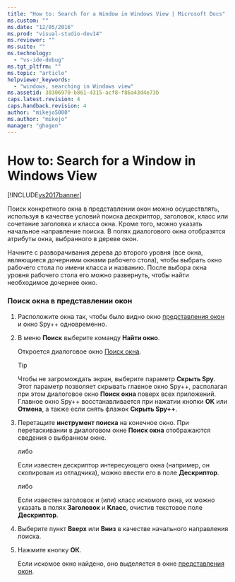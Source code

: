 ```yaml
---
title: "How to: Search for a Window in Windows View | Microsoft Docs"
ms.custom: ""
ms.date: "12/05/2016"
ms.prod: "visual-studio-dev14"
ms.reviewer: ""
ms.suite: ""
ms.technology: 
  - "vs-ide-debug"
ms.tgt_pltfrm: ""
ms.topic: "article"
helpviewer_keywords: 
  - "windows, searching in Windows view"
ms.assetid: 30306970-b861-4315-acf8-f86a43d4e73b
caps.latest.revision: 4
caps.handback.revision: 4
author: "mikejo5000"
ms.author: "mikejo"
manager: "ghogen"
---
```

# How to: Search for a Window in Windows View
[!INCLUDE[vs2017banner](../code-quality/includes/vs2017banner.md)]

Поиск конкретного окна в представлении окон можно осуществлять, используя в качестве условий поиска дескриптор, заголовок, класс или сочетание заголовка и класса окна.  Кроме того, можно указать начальное направление поиска.  В полях диалогового окна отобразятся атрибуты окна, выбранного в дереве окон.  
  
 Начните с разворачивания дерева до второго уровня \(все окна, являющиеся дочерними окнами рабочего стола\), чтобы выбрать окно рабочего стола по имени класса и названию.  После выбора окна уровня рабочего стола его можно развернуть, чтобы найти необходимое дочернее окно.  
  
### Поиск окна в представлении окон  
  
1.  Расположите окна так, чтобы было видно окно [представления окон](../debugger/windows-view.md) и окно Spy\+\+ одновременно.  
  
2.  В меню **Поиск** выберите команду **Найти окно**.  
  
     Откроется диалоговое окно [Поиск окна](../debugger/window-search-dialog-box.md).  
  
    > [!TIP]
    >  Чтобы не загромождать экран, выберите параметр **Скрыть Spy**.  Этот параметр позволяет скрывать главное окно Spy\+\+, располагая при этом диалоговое окно **Поиск окна** поверх всех приложений.  Главное окно Spy\+\+ восстанавливается при нажатии кнопки **ОК** или **Отмена**, а также если снять флажок **Скрыть Spy\+\+**.  
  
3.  Перетащите **инструмент поиска** на конечное окно.  При перетаскивании в диалоговом окне **Поиск окна** отображаются сведения о выбранном окне.  
  
     либо  
  
     Если известен дескриптор интересующего окна \(например, он скопирован из отладчика\), можно ввести его в поле **Дескриптор**.  
  
     либо  
  
     Если известен заголовок и \(или\) класс искомого окна, их можно указать в полях **Заголовок** и **Класс**, очистив текстовое поле **Дескриптор**.  
  
4.  Выберите пункт **Вверх** или **Вниз** в качестве начального направления поиска.  
  
5.  Нажмите кнопку **ОК**.  
  
     Если искомое окно найдено, оно выделяется в окне [представления окон](../debugger/windows-view.md).